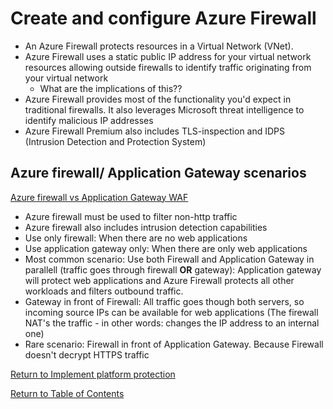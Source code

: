 # Create and configure Azure Firewall

* An Azure Firewall protects resources in a Virtual Network (VNet).
* Azure Firewall uses a static public IP address for your virtual network resources allowing outside firewalls to identify traffic originating from your virtual network
   * What are the implications of this??
* Azure Firewall provides most of the functionality you'd expect in traditional firewalls. It also leverages Microsoft threat intelligence to identify malicious IP addresses
* Azure Firewall Premium also includes TLS-inspection and IDPS (Intrusion Detection and Protection System)

## Azure firewall/ Application Gateway scenarios

[Azure firewall vs Application Gateway WAF](https://docs.microsoft.com/en-us/azure/architecture/example-scenario/gateway/firewall-application-gateway)

* Azure firewall must be used to filter non-http traffic
* Azure firewall also includes intrusion detection capabilities
* Use only firewall: When there are no web applications
* Use application gateway only: When there are only web applications
* Most common scenario: Use both Firewall and Application Gateway in parallell (traffic goes through firewall **OR** gateway): Application gateway will protect web applications and Azure Firewall protects all other workloads and filters outbound traffic.
* Gateway in front of Firewall: All traffic goes though both servers, so incoming source IPs can be available for web applications (The firewall NAT's the traffic - in other words: changes the IP address to an internal one)
* Rare scenario: Firewall in front of Application Gateway. Because Firewall doesn't decrypt HTTPS traffic


[Return to Implement platform protection](README.md)

[Return to Table of Contents](../README.md)